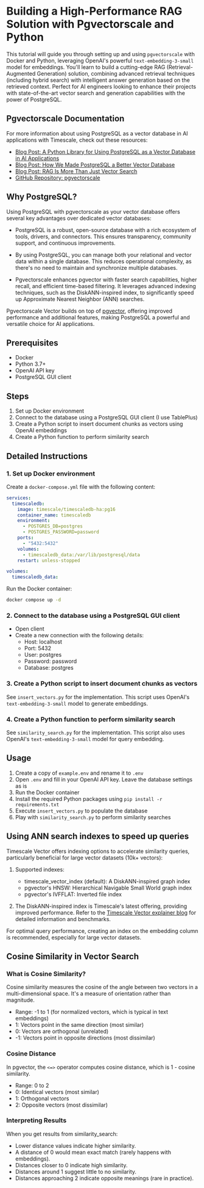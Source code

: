 # Building a High-Performance RAG Solution with Pgvectorscale and Python

This tutorial will guide you through setting up and using `pgvectorscale` with Docker and Python, leveraging OpenAI's powerful `text-embedding-3-small` model for embeddings. You'll learn to build a cutting-edge RAG (Retrieval-Augmented Generation) solution, combining advanced retrieval techniques (including hybrid search) with intelligent answer generation based on the retrieved context. Perfect for AI engineers looking to enhance their projects with state-of-the-art vector search and generation capabilities with the power of PostgreSQL.

## Pgvectorscale Documentation

For more information about using PostgreSQL as a vector database in AI applications with Timescale, check out these resources:

- [Blog Post: A Python Library for Using PostgreSQL as a Vector Database in AI Applications](https://www.timescale.com/blog/a-python-library-for-using-postgresql-as-a-vector-database-in-ai-applications/)
- [Blog Post: How We Made PostgreSQL a Better Vector Database](https://www.timescale.com/blog/how-we-made-postgresql-the-best-vector-database/)
- [Blog Post: RAG Is More Than Just Vector Search](https://www.timescale.com/blog/rag-is-more-than-just-vector-search/)
- [GitHub Repository: pgvectorscale](https://github.com/timescale/pgvectorscale)

## Why PostgreSQL?

Using PostgreSQL with pgvectorscale as your vector database offers several key advantages over dedicated vector databases:

- PostgreSQL is a robust, open-source database with a rich ecosystem of tools, drivers, and connectors. This ensures transparency, community support, and continuous improvements.

- By using PostgreSQL, you can manage both your relational and vector data within a single database. This reduces operational complexity, as there's no need to maintain and synchronize multiple databases.

- Pgvectorscale enhances pgvector with faster search capabilities, higher recall, and efficient time-based filtering. It leverages advanced indexing techniques, such as the DiskANN-inspired index, to significantly speed up Approximate Nearest Neighbor (ANN) searches.

Pgvectorscale Vector builds on top of [pgvector](https://github.com/pgvector/pgvector), offering improved performance and additional features, making PostgreSQL a powerful and versatile choice for AI applications.

## Prerequisites

- Docker
- Python 3.7+
- OpenAI API key
- PostgreSQL GUI client

## Steps

1. Set up Docker environment
2. Connect to the database using a PostgreSQL GUI client (I use TablePlus)
3. Create a Python script to insert document chunks as vectors using OpenAI embeddings
4. Create a Python function to perform similarity search

## Detailed Instructions

### 1. Set up Docker environment

Create a `docker-compose.yml` file with the following content:

```yaml
services:
  timescaledb:
    image: timescale/timescaledb-ha:pg16
    container_name: timescaledb
    environment:
      - POSTGRES_DB=postgres
      - POSTGRES_PASSWORD=password
    ports:
      - "5432:5432"
    volumes:
      - timescaledb_data:/var/lib/postgresql/data
    restart: unless-stopped

volumes:
  timescaledb_data:
```

Run the Docker container:

```bash
docker compose up -d
```

### 2. Connect to the database using a PostgreSQL GUI client

- Open client
- Create a new connection with the following details:
  - Host: localhost
  - Port: 5432
  - User: postgres
  - Password: password
  - Database: postgres

### 3. Create a Python script to insert document chunks as vectors

See `insert_vectors.py` for the implementation. This script uses OpenAI's `text-embedding-3-small` model to generate embeddings.

### 4. Create a Python function to perform similarity search

See `similarity_search.py` for the implementation. This script also uses OpenAI's `text-embedding-3-small` model for query embedding.

## Usage

1. Create a copy of `example.env` and rename it to `.env`
2. Open `.env` and fill in your OpenAI API key. Leave the database settings as is
3. Run the Docker container
4. Install the required Python packages using `pip install -r requirements.txt`
5. Execute `insert_vectors.py` to populate the database
6. Play with `similarity_search.py` to perform similarity searches

## Using ANN search indexes to speed up queries

Timescale Vector offers indexing options to accelerate similarity queries, particularly beneficial for large vector datasets (10k+ vectors):

1. Supported indexes:
   - timescale_vector_index (default): A DiskANN-inspired graph index
   - pgvector's HNSW: Hierarchical Navigable Small World graph index
   - pgvector's IVFFLAT: Inverted file index

2. The DiskANN-inspired index is Timescale's latest offering, providing improved performance. Refer to the [Timescale Vector explainer blog](https://www.timescale.com/blog/how-we-made-postgresql-the-best-vector-database/) for detailed information and benchmarks.

For optimal query performance, creating an index on the embedding column is recommended, especially for large vector datasets.

## Cosine Similarity in Vector Search

### What is Cosine Similarity?

Cosine similarity measures the cosine of the angle between two vectors in a multi-dimensional space. It's a measure of orientation rather than magnitude.

- Range: -1 to 1 (for normalized vectors, which is typical in text embeddings)
- 1: Vectors point in the same direction (most similar)
- 0: Vectors are orthogonal (unrelated)
- -1: Vectors point in opposite directions (most dissimilar)

### Cosine Distance

In pgvector, the `<=>` operator computes cosine distance, which is 1 - cosine similarity.

- Range: 0 to 2
- 0: Identical vectors (most similar)
- 1: Orthogonal vectors
- 2: Opposite vectors (most dissimilar)

### Interpreting Results

When you get results from similarity_search:

- Lower distance values indicate higher similarity.
- A distance of 0 would mean exact match (rarely happens with embeddings).
- Distances closer to 0 indicate high similarity.
- Distances around 1 suggest little to no similarity.
- Distances approaching 2 indicate opposite meanings (rare in practice).